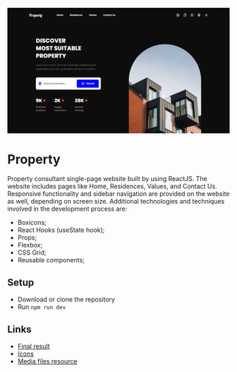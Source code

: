 ![Alt property](https://raw.githubusercontent.com/artyom285/portfolio/master/assets/portfolio/property.png)

# Property

Property consultant single-page website built by using ReactJS. The website includes pages like Home, Residences, Values, and Contact Us. Responsive functionality and sidebar navigation are provided on the website as well, depending on screen size. Additional technologies and techniques involved in the development process are:

* Boxicons;
* React Hooks (useState hook);
* Props;
* Flexbox;
* CSS Grid;
* Reusable components;

## Setup

* Download or clone the repository
* Run ```npm run dev```

## Links

* [Final result](https://property285.netlify.app/)
* [Icons](https://boxicons.com/)
* [Media files resource](https://unsplash.com/)